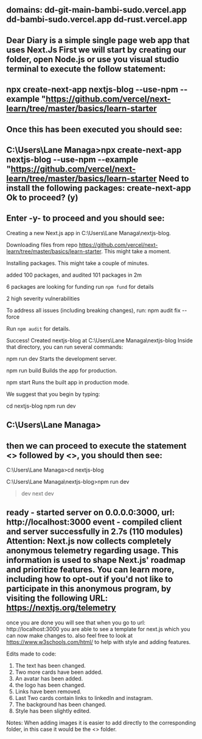 domains:
dd-git-main-bambi-sudo.vercel.app 
dd-bambi-sudo.vercel.app
dd-rust.vercel.app
-------------------


Dear Diary is a simple single page web app that uses Next.Js
First we will start by creating our folder, open Node.js or use you visual studio terminal to execute the follow statement:
---------------------------------------------------------------------------------------------------
npx create-next-app nextjs-blog --use-npm --example "https://github.com/vercel/next-learn/tree/master/basics/learn-starter
---------------------------------------------------------------------------------------------------

Once this has been executed you should see:
---------------------------------------------------------------------------------------------------
C:\Users\Lane Managa>npx create-next-app nextjs-blog --use-npm --example "https://github.com/vercel/next-learn/tree/master/basics/learn-starter
Need to install the following packages:
  create-next-app
Ok to proceed? (y)
---------------------------------------------------------------------------------------------------

Enter -y- to proceed and you should see:
---------------------------------------------------------------------------------------------------
Creating a new Next.js app in C:\Users\Lane Managa\nextjs-blog.

Downloading files from repo https://github.com/vercel/next-learn/tree/master/basics/learn-starter. This might take a moment.

Installing packages. This might take a couple of minutes.


added 100 packages, and audited 101 packages in 2m

6 packages are looking for funding
  run `npm fund` for details

2 high severity vulnerabilities

To address all issues (including breaking changes), run:
  npm audit fix --force

Run `npm audit` for details.

Success! Created nextjs-blog at C:\Users\Lane Managa\nextjs-blog
Inside that directory, you can run several commands:

  npm run dev
    Starts the development server.

  npm run build
    Builds the app for production.

  npm start
    Runs the built app in production mode.

We suggest that you begin by typing:

  cd nextjs-blog
  npm run dev

  C:\Users\Lane Managa>
---------------------------------------------------------------------------------------------------

then we can proceed to execute the statement <<cd nextjs-blog>> followed by <<npm run dev>>, you should then see:
---------------------------------------------------------------------------------------------------
C:\Users\Lane Managa>cd nextjs-blog

C:\Users\Lane Managa\nextjs-blog>npm run dev

> dev
> next dev

ready - started server on 0.0.0.0:3000, url: http://localhost:3000
event - compiled client and server successfully in 2.7s (110 modules)
Attention: Next.js now collects completely anonymous telemetry regarding usage.
This information is used to shape Next.js' roadmap and prioritize features.
You can learn more, including how to opt-out if you'd not like to participate in this anonymous program, by visiting the following URL:
https://nextjs.org/telemetry
---------------------------------------------------------------------------------------------------

once you are done you will see that when you go to url: http://localhost:3000 you are able to see a template for next.js which you can now make changes to.
also feel free to look at https://www.w3schools.com/html/ to help with style and adding features.

Edits made to code:
1. The text has been changed.
2. Two more cards have been added.
3. An avatar has been added.
4. the logo has been changed.
5. Links have been removed.
6. Last Two cards contain links to linkedIn and instagram.
7. The background has been changed.
8.  Style has been slightly edited.

Notes:
When adding images it is easier to add directly to the corresponding folder, in this case it would be the <<public>> folder.
